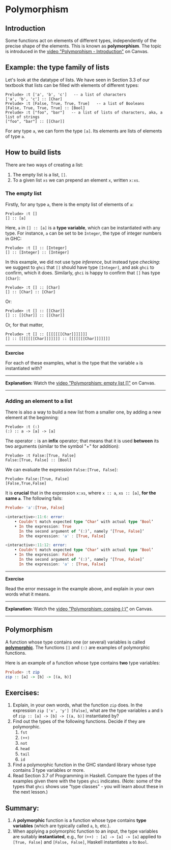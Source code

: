 # Polymorphism

## Introduction
Some functions act on elements of different types, independently of the precise shape of the elements. This is known as **polymorphism**.
The topic is introduced in the [video "Polymorphism - Introduction"](https://bham.cloud.panopto.eu/Panopto/Pages/Viewer.aspx?id=68f0b311-947c-40b0-9dc4-adab008c597d) on Canvas.

## Example: the type family of lists
Let's look at the datatype of lists. We have seen in Section 3.3 of our textbook that lists can be filled with elements of different types:
```
Prelude> :t ['a', 'b', 'c']   -- a list of characters
['a', 'b', 'c'] :: [Char]
Prelude> :t [False, True, True, True]   -- a list of Booleans
[False, True, True, True] :: [Bool]
Prelude> :t ["foo", "bar"]   -- a list of lists of characters, aka, a list of strings
["foo", "bar"] :: [[Char]]
```
For any type `a`, we can form the type `[a]`. Its elements are lists of elements of type `a`.

## How to build lists

There are two ways of creating a list:
1. The empty list is a list, `[]`.
2. To a given list `xs` we can prepend an element `x`, written `x:xs`.


### The empty list

Firstly, for any type `a`, there is the empty list of elements of `a`:
```
Prelude> :t []
[] :: [a]
```
Here, `a` in `[] :: [a]` is a **type variable**, which can be instantiated with any type. For instance, `a` can be set to be `Integer`, the type of integer numbers in GHC:
```
Prelude> :t [] :: [Integer]
[] :: [Integer] :: [Integer]
```
In this example, we did not use type _inference_, but instead type _checking_: we suggest to `ghci` that `[]` should have type `[Integer]`, and ask `ghci` to confirm, which it does.
Similarly, `ghci` is happy to confirm that `[]` has type `[Char]`:
```
Prelude> :t [] :: [Char]
[] :: [Char] :: [Char]
```
Or:
```
Prelude> :t [] :: [[Char]]
[] :: [[Char]] :: [[Char]]
```
Or, for that matter,
```
Prelude> :t [] :: [[[[[[[Char]]]]]]]
[] :: [[[[[[[Char]]]]]]] :: [[[[[[[Char]]]]]]]
```
----

**Exercise**

For each of these examples, what is the type that the variable `a` is instantiated with?

----
**Explanation:** Watch the [video "Polymorphism: empty list  []"](https://bham.cloud.panopto.eu/Panopto/Pages/Viewer.aspx?id=2c0c0300-4ccf-42c3-95c1-adab008c57ca) on Canvas.

----

### Adding an element to a list

There is also a way to build a new list from a smaller one, by adding a new element at the beginning:
```
Prelude> :t (:)
(:) :: a -> [a] -> [a]
```
The operator `:` is an **infix** operator; that means that it is used **between** its two arguments (similar to the symbol "+" for addition):
```
Prelude> :t False:[True, False]
False:[True, False] :: [Bool]
```
We can evaluate the expression `False:[True, False]`:
```
Prelude> False:[True, False]
[False,True,False]
```

It is **crucial** that in the expression `x:xs`, where `x :: a`, `xs :: [a]`, **for the same `a`**.
The following fails:
```hs
Prelude> 'a':[True, False]

<interactive>:11:6: error:
    • Couldn't match expected type ‘Char’ with actual type ‘Bool’
    • In the expression: True
      In the second argument of ‘(:)’, namely ‘[True, False]’
      In the expression: 'a' : [True, False]

<interactive>:11:12: error:
    • Couldn't match expected type ‘Char’ with actual type ‘Bool’
    • In the expression: False
      In the second argument of ‘(:)’, namely ‘[True, False]’
      In the expression: 'a' : [True, False]
```

----

**Exercise**

Read the error message in the example above, and explain in your own words what it means.

----
**Explanation:** Watch the [video "Polymorphism: consing (:)"](https://bham.cloud.panopto.eu/Panopto/Pages/Viewer.aspx?id=d9295418-77e6-4c5b-96d2-adab008c5855) on Canvas.

----

## Polymorphism

A function whose type contains one (or several) variables is called [**polymorphic**](https://en.wikipedia.org/wiki/Polymorphism_(computer_science) "Wikipedia entry on Polymorphism").
The functions `[]` and `(:)` are examples of polymorphic functions.

Here is an example of a function whose type contains **two** type variables:
```hs
Prelude> :t zip
zip :: [a] -> [b] -> [(a, b)]
```

## Exercises:
1. Explain, in your own words, what the function `zip` does. In the expression `zip ['x', 'y'] [False]`, what are the type variables `a` and `b` of `zip :: [a] -> [b] -> [(a, b)]` instantiated by?
2. Find out the types of the following functions. Decide if they are polymorphic.
    1. `fst`
    2. `(++)`
    3. `not`
    4. `head`
    5. `tail`
    6. `id`
3. Find a polymorphic function in the GHC standard library whose type contains 3 type variables or more.
4. Read Section 3.7 of Programming in Haskell. Compare the types of the examples given there with the types `ghci` indicates. (Note: some of the types that `ghci` shows use "type classes" - you will learn about these in the next lesson.)


## Summary:
1. A **polymorphic** function is a function whose type contains **type variables** (which are typically called `a`, `b`, etc.).
2. When applying a polymorphic function to an input, the type variables are suitably **instantiated**, e.g., for `(++) : [a] -> [a] -> [a]` applied to `[True, False]` and `[False, False]`, Haskell instantiates `a` to `Bool`.
